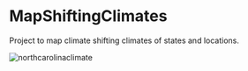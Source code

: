 # MapShiftingClimates
Project to map climate shifting climates of states and locations.

![northcarolinaclimate](https://cloud.githubusercontent.com/assets/6601105/10140780/5010f850-65d7-11e5-9b1f-9da96eb239b0.png)
